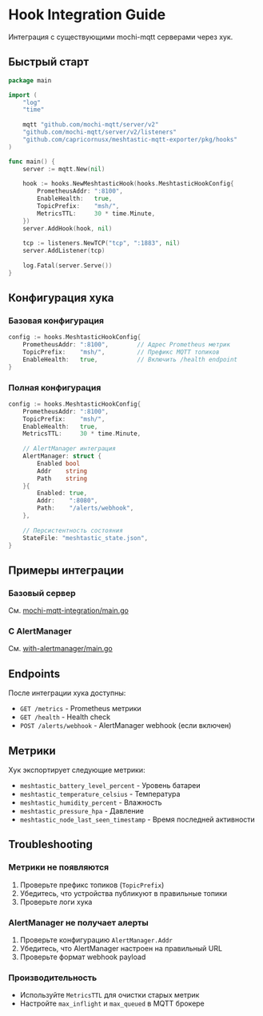 # Hook Integration Guide

Интеграция с существующими mochi-mqtt серверами через хук.

## Быстрый старт

```go
package main

import (
    "log"
    "time"
    
    mqtt "github.com/mochi-mqtt/server/v2"
    "github.com/mochi-mqtt/server/v2/listeners"
    "github.com/capricornusx/meshtastic-mqtt-exporter/pkg/hooks"
)

func main() {
    server := mqtt.New(nil)
    
    hook := hooks.NewMeshtasticHook(hooks.MeshtasticHookConfig{
        PrometheusAddr: ":8100",
        EnableHealth:   true,
        TopicPrefix:    "msh/",
        MetricsTTL:     30 * time.Minute,
    })
    server.AddHook(hook, nil)
    
    tcp := listeners.NewTCP("tcp", ":1883", nil)
    server.AddListener(tcp)
    
    log.Fatal(server.Serve())
}
```

## Конфигурация хука

### Базовая конфигурация
```go
config := hooks.MeshtasticHookConfig{
    PrometheusAddr: ":8100",        // Адрес Prometheus метрик
    TopicPrefix:    "msh/",         // Префикс MQTT топиков
    EnableHealth:   true,           // Включить /health endpoint
}
```

### Полная конфигурация
```go
config := hooks.MeshtasticHookConfig{
    PrometheusAddr: ":8100",
    TopicPrefix:    "msh/",
    EnableHealth:   true,
    MetricsTTL:     30 * time.Minute,
    
    // AlertManager интеграция
    AlertManager: struct {
        Enabled bool
        Addr    string
        Path    string
    }{
        Enabled: true,
        Addr:    ":8080",
        Path:    "/alerts/webhook",
    },
    
    // Персистентность состояния
    StateFile: "meshtastic_state.json",
}
```

## Примеры интеграции

### Базовый сервер
См. [mochi-mqtt-integration/main.go](../mochi-mqtt-integration/main.go)

### С AlertManager
См. [with-alertmanager/main.go](with-alertmanager/main.go)

## Endpoints

После интеграции хука доступны:

- `GET /metrics` - Prometheus метрики
- `GET /health` - Health check
- `POST /alerts/webhook` - AlertManager webhook (если включен)

## Метрики

Хук экспортирует следующие метрики:

- `meshtastic_battery_level_percent` - Уровень батареи
- `meshtastic_temperature_celsius` - Температура
- `meshtastic_humidity_percent` - Влажность
- `meshtastic_pressure_hpa` - Давление
- `meshtastic_node_last_seen_timestamp` - Время последней активности

## Troubleshooting

### Метрики не появляются
1. Проверьте префикс топиков (`TopicPrefix`)
2. Убедитесь, что устройства публикуют в правильные топики
3. Проверьте логи хука

### AlertManager не получает алерты
1. Проверьте конфигурацию `AlertManager.Addr`
2. Убедитесь, что AlertManager настроен на правильный URL
3. Проверьте формат webhook payload

### Производительность
- Используйте `MetricsTTL` для очистки старых метрик
- Настройте `max_inflight` и `max_queued` в MQTT брокере